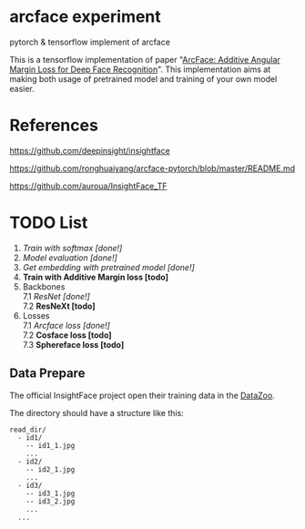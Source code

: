 # arcface experiment
pytorch & tensorflow implement of arcface 

This is a tensorflow implementation of paper "[ArcFace: Additive Angular Margin Loss for Deep Face Recognition](https://arxiv.org/abs/1801.07698)". This implementation aims at making both usage of pretrained model and training of your own model easier. 

# References
https://github.com/deepinsight/insightface

https://github.com/ronghuaiyang/arcface-pytorch/blob/master/README.md

https://github.com/auroua/InsightFace_TF


# TODO List

1. *Train with softmax [done!]*
2. *Model evaluation [done!]*
4. *Get embedding with pretrained model [done!]*
5. **Train with Additive Margin loss [todo]**
6. Backbones    
   7.1 *ResNet [done!]*    
   7.2 **ResNeXt [todo]**    
7. Losses    
   7.1 *Arcface loss [done!]*    
   7.2 **Cosface loss [todo]**    
   7.3 **Sphereface loss [todo]**    


## Data Prepare

The official InsightFace project open their training data in the [DataZoo](https://github.com/deepinsight/insightface/wiki/Dataset-Zoo). 

The directory should have a structure like this:

```
read_dir/
  - id1/
    -- id1_1.jpg
    ...
  - id2/
    -- id2_1.jpg
    ...
  - id3/
    -- id3_1.jpg
    -- id3_2.jpg
    ...
  ...
```
